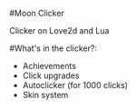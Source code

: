 #Moon Clicker

Clicker on Love2d and Lua

#What's in the clicker?:

- Achievements
- Click upgrades
- Autoclicker (for 1000 clicks)
- Skin system
